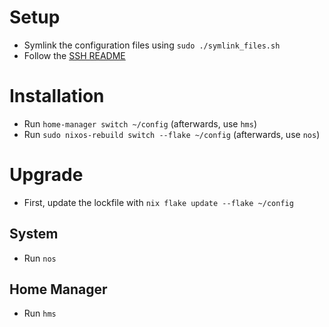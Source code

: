# Setup

- Symlink the configuration files using `sudo ./symlink_files.sh`
- Follow the [SSH README](./ssh/README.md)

# Installation

- Run `home-manager switch ~/config` (afterwards, use `hms`)
- Run `sudo nixos-rebuild switch --flake ~/config` (afterwards, use `nos`)

# Upgrade

- First, update the lockfile with `nix flake update --flake ~/config`

## System
- Run `nos`

## Home Manager
- Run `hms`
